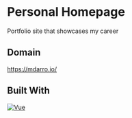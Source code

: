 # Personal Homepage

Portfolio site that showcases my career

## Domain

https://mdarro.io/

## Built With

[![Vue][Vue.js]][Vue-url]

<!-- MARKDOWN LINKS & IMAGES -->
[Vue.js]: https://img.shields.io/badge/Vue.js-35495E?style=for-the-badge&logo=vuedotjs&logoColor=4FC08D
[Vue-url]: https://vuejs.org/